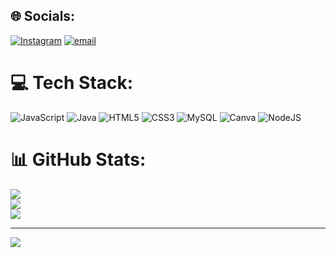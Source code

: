 
## 🌐 Socials:
[![Instagram](https://img.shields.io/badge/Instagram-%23E4405F.svg?logo=Instagram&logoColor=white)](https://instagram.com/instagram.com/m4theus__015_) [![email](https://img.shields.io/badge/Email-D14836?logo=gmail&logoColor=white)](mailto:matheusmcpp@gmail.com) 

# 💻 Tech Stack:
![JavaScript](https://img.shields.io/badge/javascript-%23323330.svg?style=for-the-badge&logo=javascript&logoColor=%23F7DF1E) ![Java](https://img.shields.io/badge/java-%23ED8B00.svg?style=for-the-badge&logo=openjdk&logoColor=white) ![HTML5](https://img.shields.io/badge/html5-%23E34F26.svg?style=for-the-badge&logo=html5&logoColor=white) ![CSS3](https://img.shields.io/badge/css3-%231572B6.svg?style=for-the-badge&logo=css3&logoColor=white) ![MySQL](https://img.shields.io/badge/mysql-4479A1.svg?style=for-the-badge&logo=mysql&logoColor=white) ![Canva](https://img.shields.io/badge/Canva-%2300C4CC.svg?style=for-the-badge&logo=Canva&logoColor=white) ![NodeJS](https://img.shields.io/badge/node.js-6DA55F?style=for-the-badge&logo=node.js&logoColor=white)
# 📊 GitHub Stats:
![](https://github-readme-stats.vercel.app/api?username=M4theuszzOJR&theme=dracula&hide_border=false&include_all_commits=false&count_private=false)<br/>
![](https://nirzak-streak-stats.vercel.app/?user=M4theuszzOJR&theme=dracula&hide_border=false)<br/>
![](https://github-readme-stats.vercel.app/api/top-langs/?username=M4theuszzOJR&theme=dracula&hide_border=false&include_all_commits=false&count_private=false&layout=compact)

---
[![](https://visitcount.itsvg.in/api?id=M4theuszzOJR&icon=0&color=0)](https://visitcount.itsvg.in)

<!-- Proudly created with GPRM ( https://gprm.itsvg.in ) -->
